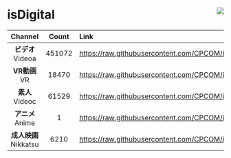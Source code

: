 # isDigital <img align="right" src="https://img.shields.io/github/last-commit/CPCOM/isDigital"/>  
  
| Channel | Count | Link |  
| :-----: | :---: | :--- |  
|**ビデオ**<br />Videoa | 451072 | https://raw.githubusercontent.com/CPCOM/isDigital/main/Videoa.txt |  
|**VR動画**<br />VR | 18470 | https://raw.githubusercontent.com/CPCOM/isDigital/main/VR.txt |  
|**素人**<br />Videoc | 61529 | https://raw.githubusercontent.com/CPCOM/isDigital/main/Videoc.txt |  
|**アニメ**<br />Anime | 1 | https://raw.githubusercontent.com/CPCOM/isDigital/main/Anime.txt |  
|**成人映画**<br />Nikkatsu | 6210 | https://raw.githubusercontent.com/CPCOM/isDigital/main/Nikkatsu.txt |  
